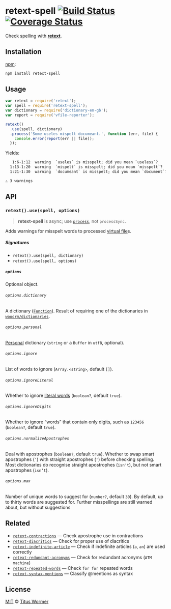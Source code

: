 # retext-spell [![Build Status][travis-badge]][travis] [![Coverage Status][codecov-badge]][codecov]

Check spelling with [**retext**][retext].

## Installation

[npm][]:

```bash
npm install retext-spell
```

## Usage

```js
var retext = require('retext');
var spell = require('retext-spell');
var dictionary = require('dictionary-en-gb');
var report = require('vfile-reporter');

retext()
  .use(spell, dictionary)
  .process('Some useles mispelt documeant.', function (err, file) {
    console.error(report(err || file));
  });
```

Yields:

```txt
   1:6-1:12  warning  `useles` is misspelt; did you mean `useless`?      retext-spell  retext-spell
  1:13-1:20  warning  `mispelt` is misspelt; did you mean `misspelt`?    retext-spell  retext-spell
  1:21-1:30  warning  `documeant` is misspelt; did you mean `document`?  retext-spell  retext-spell

⚠ 3 warnings
```

## API

### `retext().use(spell, options)`

> **retext-spell** is async; use [`process`][process], not `processSync`.

Adds warnings for misspelt words to processed [virtual
file][vfile]s.

##### Signatures

*   `retext().use(spell, dictionary)`
*   `retext().use(spell, options)`

##### `options`

Optional object.

###### `options.dictionary`

A dictionary ([`Function`][dictionaries]).  Result of requiring one of the
dictionaries in [`wooorm/dictionaries`][dictionaries].

###### `options.personal`

[Personal][] dictionary (`string` or a `Buffer` in `utf8`, optional).

###### `options.ignore`

List of words to ignore (`Array.<string>`, default `[]`).

###### `options.ignoreLiteral`

Whether to ignore [literal words][literal] (`boolean?`, default `true`).

###### `options.ignoreDigits`

Whether to ignore “words” that contain only digits, such as `123456`
(`boolean?`, default `true`).

###### `options.normalizeApostrophes`

Deal with apostrophes (`boolean?`, default `true`).  Whether to swap smart
apostrophes (`’`) with straight apostrophes (`'`) before checking spelling.
Most dictionaries do recognise straight apostrophes (`isn't`), but not smart
apostrophes (`isn’t`).

###### `options.max`

Number of unique words to suggest for (`number?`, default `30`).  By default,
up to thirty words are suggested for.  Further misspellings are still warned
about, but without suggestions

## Related

*   [`retext-contractions`](https://github.com/wooorm/retext-contractions)
    — Check apostrophe use in contractions
*   [`retext-diacritics`](https://github.com/wooorm/retext-diacritics)
    — Check for proper use of diacritics
*   [`retext-indefinite-article`](https://github.com/wooorm/retext-indefinite-article)
    — Check if indefinite articles (`a`, `an`) are used correctly
*   [`retext-redundant-acronyms`](https://github.com/wooorm/retext-redundant-acronyms)
    — Check for redundant acronyms (`ATM machine`)
*   [`retext-repeated-words`](https://github.com/wooorm/retext-repeated-words)
    — Check `for for` repeated words
*   [`retext-syntax-mentions`](https://github.com/wooorm/retext-syntax-mentions)
    — Classify @mentions as syntax

## License

[MIT][license] © [Titus Wormer][author]

<!-- Definitions -->

[travis-badge]: https://img.shields.io/travis/wooorm/retext-spell.svg

[travis]: https://travis-ci.org/wooorm/retext-spell

[codecov-badge]: https://img.shields.io/codecov/c/github/wooorm/retext-spell.svg

[codecov]: https://codecov.io/github/wooorm/retext-spell

[npm]: https://docs.npmjs.com/cli/install

[license]: LICENSE

[author]: http://wooorm.com

[retext]: https://github.com/wooorm/retext

[process]: https://github.com/unifiedjs/unified#processorprocessfilevalue-done

[vfile]: https://github.com/vfile/vfile

[dictionaries]: https://github.com/wooorm/dictionaries

[literal]: https://github.com/syntax-tree/nlcst-is-literal#isliteralparent-index

[personal]: https://github.com/wooorm/nspell#personal-dictionary-documents
